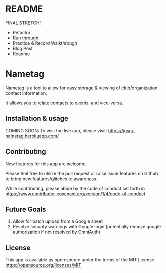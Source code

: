 # README

FINAL STRETCH!
* Refactor
* Run through
* Practice & Record Walkthrough
* Blog Post
* Readme

# Nametag

Nametag is a tool to allow for easy storage & viewing of club/organization contact information.

It allows you to relate contacts to events, and vice-versa.

## Installation & usage
COMING SOON: 
To visit the live app, please visit:
https://igsm-nametag.herokuapp.com/

## Contributing
New features for this app are welcome.

Please feel free to utilize the pull request or raise issue features on Github to bring new features/glitches to awareness.

While contributing, please abide by the code of conduct set forth in https://www.contributor-covenant.org/version/1/4/code-of-conduct

## Future Goals

1. Allow for batch upload from a Google sheet
2. Resolve security warnings with Google login (potentially remove google authorization if not resolved by OmniAuth)

## License
This app is available as open source under the terms of the MIT License https://opensource.org/licenses/MIT
